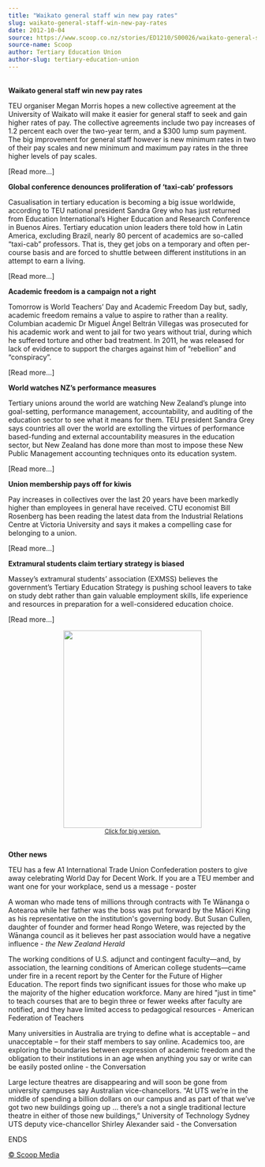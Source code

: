```yaml
---
title: "Waikato general staff win new pay rates"
slug: waikato-general-staff-win-new-pay-rates
date: 2012-10-04
source: https://www.scoop.co.nz/stories/ED1210/S00026/waikato-general-staff-win-new-pay-rates.htm
source-name: Scoop
author: Tertiary Education Union
author-slug: tertiary-education-union
---
```


<p><br><strong>Waikato general staff win new pay
rates</strong></p>

<p>TEU organiser Megan Morris hopes a new
collective agreement at the University of Waikato will make
it easier for general staff to seek and gain higher rates of
pay. The collective agreements include two pay increases of
1.2 percent each over the two-year term, and a $300 lump sum
payment. The big improvement for general staff however is
new minimum rates in two of their pay scales and new minimum
and maximum pay rates in the three higher levels of pay
scales.</p>

<p>[Read more...]</p>

<p><strong>Global
conference denounces proliferation of ‘taxi-cab’
professors</strong></p>

<p>Casualisation in tertiary education is
becoming a big issue worldwide, according to TEU national
president Sandra Grey who has just returned from Education
International’s Higher Education and Research Conference
in Buenos Aires. Tertiary education union leaders there told
how in Latin America, excluding Brazil, nearly 80 percent of
academics are so-called “taxi-cab” professors. That is,
they get jobs on a temporary and often per-course basis and
are forced to shuttle between different institutions in an
attempt to earn a living. </p>

<p>[Read more...]</p>

<p><strong>Academic freedom
is a campaign not a right</strong>
</p>

<p>Tomorrow is World
Teachers’ Day and Academic Freedom Day but, sadly,
academic freedom remains a value to aspire to rather than a
reality. Columbian academic Dr Miguel Ángel Beltrán
Villegas was prosecuted for his academic work and went to
jail for two years without trial, during which he suffered
torture and other bad treatment. In 2011, he was released
for lack of evidence to support the charges against him of
“rebellion” and “conspiracy”.</p>

<p>[Read more...]</p>

<p><strong>World watches
NZ’s performance measures</strong></p>

<p>Tertiary unions
around the world are watching New Zealand’s plunge into
goal-setting, performance management, accountability, and
auditing of the education sector to see what it means for
them. TEU president Sandra Grey says countries all over the
world are extolling the virtues of performance based-funding
and external accountability measures in the education
sector, but New Zealand has done more than most to impose
these New Public Management accounting techniques onto its
education system.</p>

<p>[Read more...]</p>

<p><strong>Union membership
pays off for kiwis</strong></p>

<p>Pay increases in collectives
over the last 20 years have been markedly higher than
employees in general have received. CTU economist Bill
Rosenberg has been reading the latest data from the
Industrial Relations Centre at Victoria University and says
it makes a compelling case for belonging to a union.</p>

<p>[Read more...]</p>

<p><strong>Extramural
students claim tertiary strategy is
biased</strong></p>

<p>Massey’s extramural students’
association (EXMSS) believes the government’s Tertiary
Education Strategy is pushing school leavers to take on
study debt rather than gain valuable employment skills, life
experience and resources in preparation for a
well-considered education choice.</p>

<p>[Read more...]</p>

<center><a href="http://img.scoop.co.nz/stories/images/1210/teu_poster.jpg" target="_blank"><img src="http://img.scoop.co.nz/stories/images/1210/f76d126a97fa236abe0d.jpeg" width="280" height="400" border="0" alt=""><br><small>Click
for big
version.</small></a></center>

<p><br><strong>Other
news</strong></p>

<p>TEU has a few A1 International Trade Union
Confederation posters to give away celebrating World Day for
Decent Work. If you are a TEU member and want one for your
workplace, send us a message - poster</p>

<p>A woman who made tens of
millions through contracts with Te Wānanga o Aotearoa while
her father was the boss was put forward by the Māori King
as his representative on the institution's governing body.
But Susan Cullen, daughter of founder and former head Rongo
Wetere, was rejected by the Wānanga council as it believes
her past association would have a negative influence - <i>the New Zealand Herald</i></p>

<p>The working
conditions of U.S. adjunct and contingent faculty—and, by
association, the learning conditions of American college
students—came under fire in a recent report by the Center
for the Future of Higher Education. The report finds two
significant issues for those who make up the majority of the
higher education workforce. Many are hired "just in time" to
teach courses that are to begin three or fewer weeks after
faculty are notified, and they have limited access to
pedagogical resources - American Federation of Teachers</p>

<p>Many
universities in Australia are trying to define what is
acceptable – and unacceptable – for their staff members
to say online. Academics too, are exploring the boundaries
between expression of academic freedom and the obligation to
their institutions in an age when anything you say or write
can be easily posted online - the Conversation</p>

<p>Large lecture
theatres are disappearing and will soon be gone from
university campuses say Australian vice-chancellors. “At
UTS we’re in the middle of spending a billion dollars on
our campus and as part of that we’ve got two new buildings
going up … there’s a not a single traditional lecture
theatre in either of those new buildings,” University of
Technology Sydney UTS deputy vice-chancellor Shirley
Alexander said - the
Conversation</p>

<p>ENDS<br>
</p>

<p>
<a href="http://www.scoop.co.nz/about/terms.html" target="_blank"><span>© Scoop Media</span></a>
         </p>